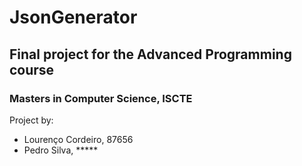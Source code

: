 # JsonGenerator
## Final project for the Advanced Programming course
### Masters in Computer Science, ISCTE

Project by:
- Lourenço Cordeiro, 87656
- Pedro Silva, *****